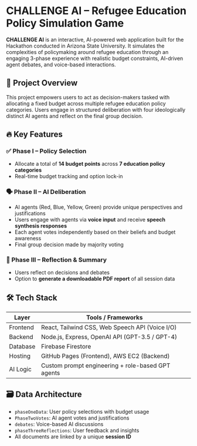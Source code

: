 # CHALLENGE AI – Refugee Education Policy Simulation Game

**CHALLENGE AI** is an interactive, AI-powered web application built for the Hackathon conducted in Arizona State University. It simulates the complexities of policymaking around refugee education through an engaging 3-phase experience with realistic budget constraints, AI-driven agent debates, and voice-based interactions.

## 🧠 Project Overview

This project empowers users to act as decision-makers tasked with allocating a fixed budget across multiple refugee education policy categories. Users engage in structured deliberation with four ideologically distinct AI agents and reflect on the final group decision.

## 🔥 Key Features

### ✅ Phase I – Policy Selection
- Allocate a total of **14 budget points** across **7 education policy categories**
- Real-time budget tracking and option lock-in

### 🗣️ Phase II – AI Deliberation
- AI agents (Red, Blue, Yellow, Green) provide unique perspectives and justifications
- Users engage with agents via **voice input** and receive **speech synthesis responses**
- Each agent votes independently based on their beliefs and budget awareness
- Final group decision made by majority voting

### 🧾 Phase III – Reflection & Summary
- Users reflect on decisions and debates
- Option to **generate a downloadable PDF report** of all session data

## 🛠️ Tech Stack

| Layer     | Tools / Frameworks                                  |
|-----------|------------------------------------------------------|
| Frontend  | React, Tailwind CSS, Web Speech API (Voice I/O)      |
| Backend   | Node.js, Express, OpenAI API (GPT-3.5 / GPT-4)       |
| Database  | Firebase Firestore                                   |
| Hosting   | GitHub Pages (Frontend), AWS EC2 (Backend)           |
| AI Logic  | Custom prompt engineering + role-based GPT agents    |

## 🗃️ Data Architecture

- `phaseOneData`: User policy selections with budget usage
- `PhaseTwoVotes`: AI agent votes and justifications
- `debates`: Voice-based AI discussions
- `phaseThreeReflections`: User feedback and insights
- All documents are linked by a unique **session ID**
